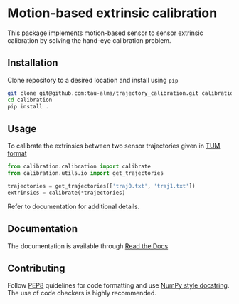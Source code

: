 # Motion-based extrinsic calibration

This package implements motion-based sensor to sensor extrinsic calibration by solving the hand-eye calibration problem.

## Installation

Clone repository to a desired location and install using `pip`

```bash
git clone git@github.com:tau-alma/trajectory_calibration.git calibration
cd calibration
pip install .
```

## Usage

To calibrate the extrinsics between two sensor trajectories given in [TUM format]

```python
from calibration.calibration import calibrate
from calibration.utils.io import get_trajectories

trajectories = get_trajectories(['traj0.txt', 'traj1.txt'])
extrinsics = calibrate(*trajectories)
```

Refer to documentation for additional details.

## Documentation

The documentation is available through [Read the Docs]

## Contributing

Follow [PEP8] quidelines for code formatting and use [NumPy style docstring]. The use of code checkers is highly recommended.

[TUM format]: https://vision.in.tum.de/data/datasets/rgbd-dataset/file_formats
[PEP8]: https://www.python.org/dev/peps/pep-0008/
[NumPy style docstring]: https://numpydoc.readthedocs.io/en/latest/format.html
[Read the Docs]: http://trajectory-calibration.readthedocs.io
